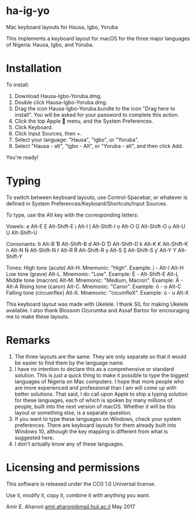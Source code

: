 # ha-ig-yo
Mac keyboard layouts for Hausa, Igbo, Yoruba

This implements a keyboard layout for macOS for the three major languages of Nigeria: Hausa, Igbo, and Yoruba.

# Installation
To install:
1. Download Hausa-Igbo-Yoruba.dmg.
2. Double click Hausa-Igbo-Yoruba.dmg.
3. Drag the icon Hausa-Igbo-Yoruba.bundle to the icon "Drag here to install". You will be asked for your password to complete this action.
4. Click the top Apple  menu, and the System Preferences.
4. Click Keyboard.
5. Click Input Sources, then +.
6. Select your language: "Hausa", "Igbo", or "Yoruba".
7. Select "Hausa - alt", "Igbo - Alt", or "Yoruba - alt", and then click Add.

You're ready!

# Typing
To switch between keyboard layouts, use Control-Spacebar, or whatever is defined in System Preferences/Keyboard/Shortcuts/Input Sources.

To type, use the Alt key with the corresponding letters:

Vowels:
ẹ Alt-E
Ẹ Alt-Shift-E
ị Alt-I
Ị Alt-Shift-I
ọ Alt-O
Ọ Alt-Shift-O
ụ Alt-U
Ụ Alt-Shift-U

Consonants:
ɓ Alt-B
Ɓ Alt-Shift-B
ɗ Alt-D
Ɗ Alt-Shift-D
ƙ Alt-K
Ƙ Alt-Shift-K
ṅ Alt-N
Ṅ Alt-Shift-N
r̃ Alt-R
R̃ Alt-Shift-R
ṣ Alt-S
Ṣ Alt-Shift-S
ƴ Alt-Y
Ƴ Alt-Shift-Y

Tones:
High tone    (acute)      Alt-H. Mnemonic: "High".
                                 Example:  ị́ - Alt-I Alt-H
Low tone     (grave)      Alt-L. Mnemonic: "Low".
                                 Example:  Ẹ̀ - Alt-Shift-E Alt-L
Middle tone  (macron)     Alt-M. Mnemonic: "Medium, Macron".
                                 Example:  Ā - Alt-A
Rising tone  (caron)      Alt-C. Mnemonic: "Caron".
                                 Example:  ǒ - o Alt-C
Falling tone (circumflex) Alt-X. Mnemonic: "cicumfleX".
                                 Example:  û - u Alt-X

This keyboard layout was made with Ukelele. I thank SIL for making Ukelele available. I also thank Blossom Ozurumba and Assaf Bartov for encouraging me to make these layouts.

# Remarks
1. The three layouts are the same. They are only separate so that it would be easier to find them by the language name.
2. I have no intention to declare this as a comprehensive or standard solution. This is just a quick thing to make it possible to type the biggest languages of Nigeria on Mac computers. I hope that more people who are more experienced and professional than I am will come up with better solutions. That said, I do call upon Apple to ship a typing solution for these languages, each of which is spoken by many millions of people, built into the next version of macOS. Whether it will be this layout or something else, is a separate question.
3. If you want to type these languages on Windows, check your system preferences. There are keyboard layouts for them already built into Windows 10, although the key mapping is different from what is suggested here.
4. I don't actually know any of these languages.

# Licensing and permissions

This software is released under the CC0 1.0 Universal license.

Use it, modify it, copy it, combine it with anything you want.

Amir E. Aharoni
amir.aharoni@mail.huji.ac.il
May 2017
